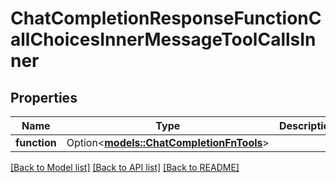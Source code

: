 # ChatCompletionResponseFunctionCallChoicesInnerMessageToolCallsInner

## Properties

Name | Type | Description | Notes
------------ | ------------- | ------------- | -------------
**function** | Option<[**models::ChatCompletionFnTools**](ChatCompletionFnTools.md)> |  | [optional]

[[Back to Model list]](../README.md#documentation-for-models) [[Back to API list]](../README.md#documentation-for-api-endpoints) [[Back to README]](../README.md)


